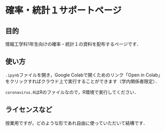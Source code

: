# 確率・統計１サポートページ
## 目的
情報工学科1年生向けの確率・統計１の資料を配布するページです．

## 使い方
`.ipynb`ファイルを開き，Google Colabで開くためのリンク「Open in Colab」をクリックすればクラウド上で実行することができます（学内関係者限定）．

`coronavirus.R`はRのファイルなので，R環境で実行してください．

## ライセンスなど
授業用ですが，どのような形であれ自由に使っていただいて結構です．

